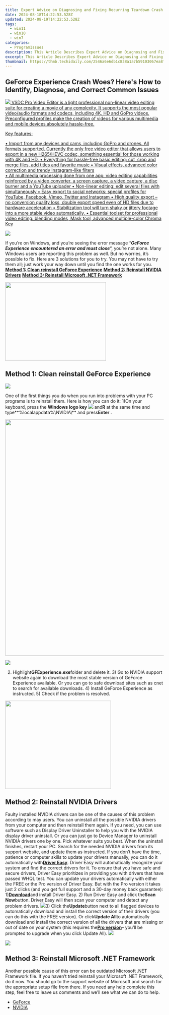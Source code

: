 ```yaml
---
title: Expert Advice on Diagnosing and Fixing Recurring Teardown Crash Issues
date: 2024-08-18T14:22:53.528Z
updated: 2024-08-19T14:22:53.528Z
tags:
  - win11
  - win10
  - win7
categories:
  - ProgramIssues
description: This Article Describes Expert Advice on Diagnosing and Fixing Recurring Teardown Crash Issues
excerpt: This Article Describes Expert Advice on Diagnosing and Fixing Recurring Teardown Crash Issues
thumbnail: https://thmb.techidaily.com/2546a6e6db1c838a1a7b59103067ea8f9dccc09f3a86cd4ad8b0c7371cd0f3e3.jpg
---
```


## GeForce Experience Crash Woes? Here's How to Identify, Diagnose, and Correct Common Issues

<!-- affiliate ads begin -->
<a href="https://secure.2checkout.com/order/checkout.php?PRODS=4693127&QTY=1&AFFILIATE=108875&CART=1"><img src="https://www.videosoftdev.com/images/video_editor/screenshots/1.jpg" border="0">
VSDC Pro Video Editor is a light professional non-linear video editing suite for creating a movie of any complexity. It supports the most popular video/audio formats and codecs, including 4K, HD and GoPro videos. Preconfigured profiles make the creation of videos for various multimedia and mobile devices absolutely hassle-free.

Key features:

•	Import from any devices and cams, including GoPro and drones. All formats supported. Сurrently the only free video editor that allows users to export in a new H265/HEVC codec, something essential for those working with 4K and HD.
•	Everything for hassle-free basic editing: cut, crop and merge files, add titles and favorite music
•	Visual effects, advanced color correction and trendy Instagram-like filters   
•	All multimedia processing done from one app: video editing capabilities reinforced by  a video converter, a screen capture, a video capture, a disc burner and a YouTube uploader
•	Non-linear editing: edit several files with simultaneously 
•	Easy export to social networks: special profiles for YouTube, Facebook, Vimeo, Twitter and Instagram
•	High quality export – no conversion quality loss, double export speed even of HD files due to hardware acceleration
•	Stabilization tool will turn shaky or jittery footage into a more stable video automatically. 
•	Essential toolset for professional video editing: blending modes, Mask tool, advanced multiple-color Chroma Key  
</a>
<!-- affiliate ads end -->
![](https://images.drivereasy.com/wp-content/uploads/2017/09/img_59c8c1fcd0304.png)

If you’re on Windows, and you’re seeing the error message “_**GeForce Experience encountered an error and must close**_“, you’re not alone. Many Windows users are reporting this problem as well. But no worries, it’s possible to fix. Here are 3 solutions for you to try. You may not have to try them all; just work your way down until you find the one works for you. [**Method 1: Clean reinstall GeForce Experience**](https://tools.techidaily.com/drivereasy/download/) [**Method 2: Reinstall NVIDIA Drivers**](https://tools.techidaily.com/drivereasy/download/) [**Method 3: Reinstall Microsoft .NET Framework**](https://tools.techidaily.com/drivereasy/download/)

<!-- affiliate ads begin -->
<a href="https://zonlipartnershipprogram.pxf.io/c/5597632/1821134/17882" target="_top" id="1821134"><img src="//a.impactradius-go.com/display-ad/17882-1821134" border="0" alt="" width="320" height="250"/></a><img height="0" width="0" src="https://imp.pxf.io/i/5597632/1821134/17882" style="position:absolute;visibility:hidden;" border="0" />
<!-- affiliate ads end -->
## Method 1: Clean reinstall GeForce Experience

<!-- affiliate ads begin -->
<a href="https://store.nero.com/order/checkout.php?PRODS=42296740&QTY=1&AFFILIATE=108875&CART=1"><img src="https://www.nero.com/nero-com-wAssets/img/banners/2023/biu/Nero_BackItUp_Screen_2.webp" border="0"></a>
<!-- affiliate ads end -->
One of the first things you do when you run into problems with your PC programs is to reinstall them. Here is how you can do it: 1)On your keyboard, press the **Windows logo key** ![](https://images.drivereasy.com/wp-content/uploads/2017/09/img_59ad1f04d88bb.png)  and**R** at the same time and type**%localappdata%\\NVIDIA\\**  and press**Enter** .

<!-- affiliate ads begin -->
<a href="https://zebaoaffiliateprogram.pxf.io/c/5597632/1853659/21526" target="_top" id="1853659"><img src="//a.impactradius-go.com/display-ad/21526-1853659" border="0" alt="" width="1920" height="750"/></a><img height="0" width="0" src="https://imp.pxf.io/i/5597632/1853659/21526" style="position:absolute;visibility:hidden;" border="0" />
<!-- affiliate ads end -->
![](https://images.drivereasy.com/wp-content/uploads/2017/09/img_59c8cab77a328.png)

2) Highlight**GFExperience.exe**folder and delete it. 3) Go to NVIDIA support website again to download the most stable version of GeForce Experience available. Or you can go to safe download sites such as cnet to search for available downloads. 4) Install GeForce Experience as instructed. 5) Check if the problem is resolved.

<!-- affiliate ads begin -->
<a href="https://getlyla.pxf.io/c/5597632/1455723/15391" target="_top" id="1455723"><img src="//a.impactradius-go.com/display-ad/15391-1455723" border="0" alt="" width="336" height="280"/></a><img height="0" width="0" src="https://imp.pxf.io/i/5597632/1455723/15391" style="position:absolute;visibility:hidden;" border="0" />
<!-- affiliate ads end -->
## Method 2: Reinstall NVIDIA Drivers

Faulty installed NVIDIA drivers can be one of the causes of this problem according to may users. You can uninstall all the possible NVIDIA drivers from your computer and then reinstall them again. If you need, you can use software such as Display Driver Uninstaller to help you with the NVIDIA display driver uninstall. Or you can just go to Device Manager to uninstall NVIDIA drivers one by one. Pick whatever suits you best. When the uninstall finishes, restart your PC. Search for the needed NVIDIA drivers from its support website, and update them as instructed. If you don’t have the time, patience or computer skills to update your drivers manually, you can do it automatically with[**Driver Easy**](https://tools.techidaily.com/drivereasy/download/). Driver Easy will automatically recognize your system and find the correct drivers for it. To ensure that you have safe and secure drivers, Driver Easy prioritizes in providing you with drivers that have passed WHQL test. You can update your drivers automatically with either the FREE or the Pro version of Driver Easy. But with the Pro version it takes just 2 clicks (and you get full support and a 30-day money back guarantee): 1)[**Download**](https://tools.techidaily.com/drivereasy/download/)and install Driver Easy. 2) Run Driver Easy and click the**Scan Now**button. Driver Easy will then scan your computer and detect any problem drivers. ![](https://images.drivereasy.com/wp-content/uploads/2017/07/img_595772546bc1c.png)3) Click the**Update**button next to all flagged devices to automatically download and install the correct version of their drivers (you can do this with the FREE version). Or click**Update All**to automatically download and install the correct version of all the drivers that are missing or out of date on your system (this requires the[**Pro version**](https://tools.techidaily.com/drivereasy/download/)– you’ll be prompted to upgrade when you click Update All). ![](https://images.drivereasy.com/wp-content/uploads/2017/04/img_58e8b44fc8c34.jpg)

<!-- affiliate ads begin -->
<a href="https://secure.2checkout.com/order/checkout.php?PRODS=4620778&QTY=1&AFFILIATE=108875&CART=1"><img src="https://secure.avangate.com/images/merchant/07dd4d5a72f5740ef0f035f201951476/300__250banner.jpg" border="0"></a>
<!-- affiliate ads end -->
## Method 3: Reinstall Microsoft .NET Framework

Another possible cause of this error can be outdated Microsoft .NET Framework file. If you haven’t tried reinstall your Microsoft .NET Framework, do it now. You should go to the support website of Microsoft and search for the appropriate setup file from there. If you need any help complete this step, feel free to leave us comments and we’ll see what we can do to help.

* [GeForce](https://tools.techidaily.com/drivereasy/download/)
* [NVIDIA](https://tools.techidaily.com/drivereasy/download/)

<ins class="adsbygoogle"
     style="display:block"
     data-ad-format="autorelaxed"
     data-ad-client="ca-pub-7571918770474297"
     data-ad-slot="1223367746"></ins>



<ins class="adsbygoogle"
     style="display:block"
     data-ad-client="ca-pub-7571918770474297"
     data-ad-slot="8358498916"
     data-ad-format="auto"
     data-full-width-responsive="true"></ins>


